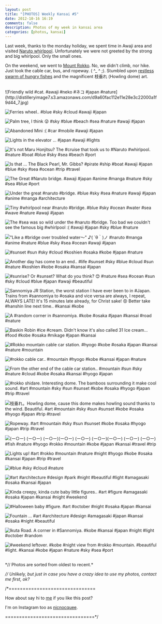 ```yaml
---
layout: post
title: "[PHOTOS] Weekly Kansai #5"
date: 2012-10-16 16:19
comments: false
description: Photos of my week in kansai area
categories: [photos, kansai]
---
```


Last week, thanks to the monday holiday, we spent time in Awaji area and visited [Naruto whirlpool](http://en.wikipedia.org/wiki/Naruto_whirlpools). Unfortunately we were not greeted by the strong and big whirlpool. Only the small ones.

On the weekend, we went to [Mount Rokko](http://en.wikipedia.org/wiki/Mount_Rokk%C5%8D). No, we didn't climb, nor hike. Just took the cable car, bus, and ropeway. ( ^_ ^ ;). Stumbled upon [restless swarm of hungry fishes](http://nicnocquee.com/blog/2012/10/14/video-two-short-clips-from-our-short-trips/) and the magnificent 枝垂れ (Howling dome) art.

<br />
![Friendly wild #cat. #awaji #neko #ネコ #japan #nature](http://distilleryimage7.s3.amazonaws.com/d9a60fac112e11e28e3c22000a1f9d44_7.jpg) 

<!-- more -->
 
 
![Ferries wheel.. #blue #sky  #cloud #awaji #japan](http://distilleryimage7.s3.amazonaws.com/0eec777e113311e2868c12313817a130_7.jpg) 
 
 
![Palm tree, I think 😜 #sky #blue #beach #sea #nature #awaji #japan](http://distilleryimage0.s3.amazonaws.com/c60e44ca114011e2957d22000a1f9779_7.jpg) 
 
 
![Abandoned Mini :( #car #mobile #awaji #japan](http://distilleryimage1.s3.amazonaws.com/86cfd93a114111e2bf5922000a1f8cdc_7.jpg) 
 
 
![Lights in the elevator ... #japan #awaji #lights](http://distilleryimage0.s3.amazonaws.com/d14d1bd6114511e2bec722000a1f8c33_7.jpg) 
 
 
![It's not Maru Honjitsu? The #cruise that took us to #Naruto #whirlpool. #nature #boat #blue #sky #sea #beach #port](http://distilleryimage1.s3.amazonaws.com/cacc237811e611e29c2d22000a1e9b8d_7.jpg) 
 
 
![Is that ... The Black Pearl, Mr. Gibbs? #pirate #ship #boat #awaji #japan #blue #sky #sea #ocean #trip #travel](http://distilleryimage8.s3.amazonaws.com/cb57cefe11e711e2ba9922000a1e9f98_7.jpg) 
 
 
![The Great #Naruto bridge. #awaji #japan #anime #manga #nature #sky #sea #blue #port](http://distilleryimage1.s3.amazonaws.com/036116be11ea11e2bfbf22000a1e9be6_7.jpg) 
 
 
![Under the great #naruto #bridge. #blue #sky #sea #nature #awaji #japan #anime #manga #architecture](http://distilleryimage10.s3.amazonaws.com/9d42381c11ea11e2bba622000a1de773_7.jpg) 
 
 
![Tiny #whirlpool near #naruto #bridge. #blue #sky #ocean #water #sea #wave #nature #awaji #japan](http://distilleryimage10.s3.amazonaws.com/e512e51011ea11e297b922000a1c04ae_7.jpg) 
 
 
![The #sea was so wild under the #naruto #bridge. Too bad we couldn't see the famous big #whirlpool :( #awaji #japan #sky #blue #nature](http://distilleryimage7.s3.amazonaws.com/234017c211eb11e295e3123138048d2c_7.jpg) 
 
 
!["Like a #bridge over troubled water～" ♪( ´θ｀)ノ #naruto #manga #anime #nature #blue #sky #sea #ocean #awaji #japan](http://distilleryimage10.s3.amazonaws.com/975dab0611eb11e29b3722000a1fa50e_7.jpg) 
 
 
![#sunset #sun #sky #cloud #koshien #osaka #kobe #japan #nature](http://distilleryimage6.s3.amazonaws.com/2e7c57a212ab11e29c2d22000a1e9b8d_7.jpg) 
 
 
![Another day has come to an end.. #life #sunset #sky #blue #cloud #sun #nature #koshien #kobe #osaka #kansai #japan](http://distilleryimage1.s3.amazonaws.com/4d851e1812b511e2939222000a1e87b7_7.jpg) 
 
 
![#sunrise? Or #sunset? What do you think? 😊 #nature #sea #ocean #sun #sky #cloud #blue #japan #awaji #beautiful](http://distilleryimage1.s3.amazonaws.com/69defb8e134a11e29f661231381b5773_7.jpg) 
 
 
![Sannomiya JR Station, the worst station I have ever been to in #Japan. Trains from #sannomiya to #osaka and vice versa are always, I repeat, ALWAYS LATE! It's 15 minutes late already, for Christ sake! 😡 Better take #hanshin line next time.. #kansai #kobe](http://distilleryimage8.s3.amazonaws.com/37d2139e137a11e28ed022000a1fbc58_7.jpg) 
 
 
![A #random corner in #sannomiya. #kobe #osaka #japan #kansai #road #nature](http://distilleryimage0.s3.amazonaws.com/fd2b5676142611e280ff22000a1e8acc_7.jpg) 
 
 
![Baskin Robin #ice #cream. Didn't know it's also called 31 Ice cream... #food #kobe #osaka #mikage #japan #kansai](http://distilleryimage8.s3.amazonaws.com/8fbb473c14f211e295351231381d448e_7.jpg) 
 
 
![#Rokko mountain cable car station. #hyogo #kobe #osaka #japan #kansai #nature #mountain](http://distilleryimage6.s3.amazonaws.com/6455618414f911e2a3b222000a1dea20_7.jpg) 
 
 
![#rokko cable car.. #mountain #hyogo #kobe #kansai #japan #nature](http://distilleryimage9.s3.amazonaws.com/6f6ff3f814fa11e2b52122000a1fa4b5_7.jpg) 
 
 
![From the other end of the cable car station.. #mountain #sun #sky #nature #cloud #kobe #osaka #kansai #hyogo #japan](http://distilleryimage11.s3.amazonaws.com/50948d0a14fe11e2890222000a1fb0b2_7.jpg) 
 
 
![#rokko shidare. Interesting dome. The bamboos surrounding it make cool sound. #art #mountain #sky #sun #sunset #kobe #osaka #hyogo #japan #trip #travel](http://distilleryimage8.s3.amazonaws.com/6cbc0a14151011e29f0922000a1fb76f_7.jpg) 
 
 
![枝垂れ。Howling dome, cause this dome makes howling sound thanks to the wind. Beautiful.  #art #mountain #sky #sun #sunset #kobe #osaka #hyogo #japan #trip #travel](http://distilleryimage2.s3.amazonaws.com/1d6cdff4151211e28a411231381a43e7_7.jpg) 
 
 
![Ropeway.  #art #mountain #sky #sun #sunset #kobe #osaka #hyogo #japan #trip #travel](http://distilleryimage7.s3.amazonaws.com/c53b7ba4151311e2a2f822000a1d012f_7.jpg) 
 
 
![(ー○ー) (ー○ー) (ー○ー)(ー○ー) (ー○ー) (ー○ー)(ー○ー) (ー○ー) (ー○ー) #fish #nature #hyogo #rokko #mountain #kobe #japan #kansai #travel #trip](http://distilleryimage9.s3.amazonaws.com/4f817822151411e2a2f822000a1d012f_7.jpg) 
 
 
![Lights up! #art #rokko #mountain #nature #night #hyogo #kobe #osaka #kansai #japan #trip #travel](http://distilleryimage4.s3.amazonaws.com/ae7caa28151811e293761231380459a1_7.jpg) 
 
 
![#blue #sky #cloud #nature](http://distilleryimage1.s3.amazonaws.com/3e80b09c151911e2822f22000a1c00f9_7.jpg) 
 
 
![#art #architecture #design #park #night #beautiful #light #amagasaki #osaka #kansai #japan](http://distilleryimage2.s3.amazonaws.com/e08c3b74153a11e28a5c22000a1f8acf_7.jpg) 
 
 
![Kinda creepy, kinda cute baby little figures.. #art #figure #amagasaki #osaka #japan #kansai #night #weekend](http://distilleryimage4.s3.amazonaws.com/78e426de153b11e2ae7122000a1e87a9_7.jpg) 
 
 
![#Halloween baby #figure. #art #october #night #osaka #japan #kansai](http://distilleryimage2.s3.amazonaws.com/b647dafc153b11e284b222000a1fbcf6_7.jpg) 
 
 
![Fountain ... #art #architecture #design #amagasaki #japan #kansai #osaka #night #beautiful](http://distilleryimage2.s3.amazonaws.com/e28c1bf0153b11e2b95b22000a1fab39_7.jpg) 
 
 
![Ikuta Road. A corner in #Sannomiya. #kobe #kansai #japan #night #light #october #random](http://distilleryimage5.s3.amazonaws.com/35db955e16ce11e2a94522000a1d012c_7.jpg) 
 
 
![#weekend leftover. #kobe #night view from #rokko #mountain. #beautiful #light. #kansai #kobe #japan #nature #sky #sea #port](http://distilleryimage3.s3.amazonaws.com/a8f996c616ce11e2ad8422000a1fa8e9_7.jpg) 


<br/>
*// Photos are sorted from oldest to recent.*

*// Unlikely, but just in case you have a crazy idea to use my photos, contact me first, ok?*

/*===============================

How about say hi to [me](http://twitter.com/nicnocquee) if you like this post?

I'm on Instagram too as [nicnocquee](instagram://user?username=nicnocquee).

================================*/
 
